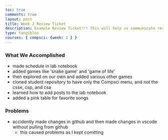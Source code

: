 ```yaml
---
toc: true
comments: true
layout: post
title: Week 2 Review Ticket
description: Example Review Ticket!!! This will help us communicate results.
type: tangibles
courses: { compsci: {week: 2 } }
---
```


### What We Accomplished
- made schedule in lab notebook
- added games like 'snake game' and 'game of life'
- then explored on our own and added various other games
- cloned student repository to have only the Compsci menu, and not the csse, csp, and csa
- learned how to add posts to the lab notebook
- added a pink table for favorite songs

### Problems
- accidently made changes in github and then made changes in vscode without pulling from github
    - this caused problems as I kept comitting

